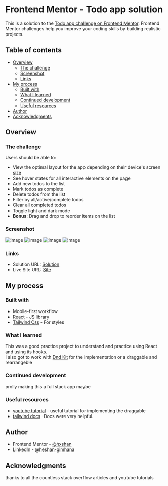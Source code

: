 # Frontend Mentor - Todo app solution

This is a solution to the [Todo app challenge on Frontend Mentor](https://www.frontendmentor.io/challenges/todo-app-Su1_KokOW). Frontend Mentor challenges help you improve your coding skills by building realistic projects. 

## Table of contents

- [Overview](#overview)
  - [The challenge](#the-challenge)
  - [Screenshot](#screenshot)
  - [Links](#links)
- [My process](#my-process)
  - [Built with](#built-with)
  - [What I learned](#what-i-learned)
  - [Continued development](#continued-development)
  - [Useful resources](#useful-resources)
- [Author](#author)
- [Acknowledgments](#acknowledgments)

## Overview

### The challenge

Users should be able to:

- View the optimal layout for the app depending on their device's screen size
- See hover states for all interactive elements on the page
- Add new todos to the list
- Mark todos as complete
- Delete todos from the list
- Filter by all/active/complete todos
- Clear all completed todos
- Toggle light and dark mode
- **Bonus**: Drag and drop to reorder items on the list

### Screenshot

![image](https://github.com/hxshan/Todo-App-React/assets/85825544/9bc56f17-bf00-4441-ab86-1adcab2e6503)
![image](https://github.com/hxshan/Todo-App-React/assets/85825544/9d95705d-15c0-479b-93d6-83627a597865)
![image](https://github.com/hxshan/Todo-App-React/assets/85825544/c3bc6551-60d7-453f-b916-4cd5092f6150)
![image](https://github.com/hxshan/Todo-App-React/assets/85825544/32e36827-2e1d-4cc5-98f6-035438f76888)



### Links

- Solution URL: [Solution](https://www.frontendmentor.io/solutions/todoapp-made-with-react-hF9zNsE_QK)
- Live Site URL: [Site](https://todo-react-application69.netlify.app)
## My process

### Built with
- Mobile-first workflow
- [React](https://reactjs.org/) - JS library
- [Tailwind Css]([https://styled-components.com/](https://tailwindcss.com)) - For styles
### What I learned
This was a good practice project to understand and practice using React and using its hooks. <br>
I also got to work with [Dnd Kit](https://dndkit.com) for the implementation or a draggable and rearrangeble <br>


### Continued development

prolly making this a full stack app maybe 

### Useful resources

- [youtube tutorial]([https://www.example.com](https://www.youtube.com/watch?v=Z8RoA_YSGDQ&pp=ygUHZG5kIGtpdA%3D%3D)) - useful tutorial for implementing the draggable 
- [tailwind docs]([https://www.example.com](https://tailwindcss.com)) -Docs were very helpful.

  
## Author
- Frontend Mentor - [@hxshan]([https://www.frontendmentor.io/profile/yourusername](https://www.frontendmentor.io/profile/hxshan))
- LinkedIn - [@heshan-gimhana]([https://www.twitter.com/yourusername](https://www.linkedin.com/in/heshan-gimhana/))

## Acknowledgments
thanks to all the countless stack overflow articles and youtube tutorials
